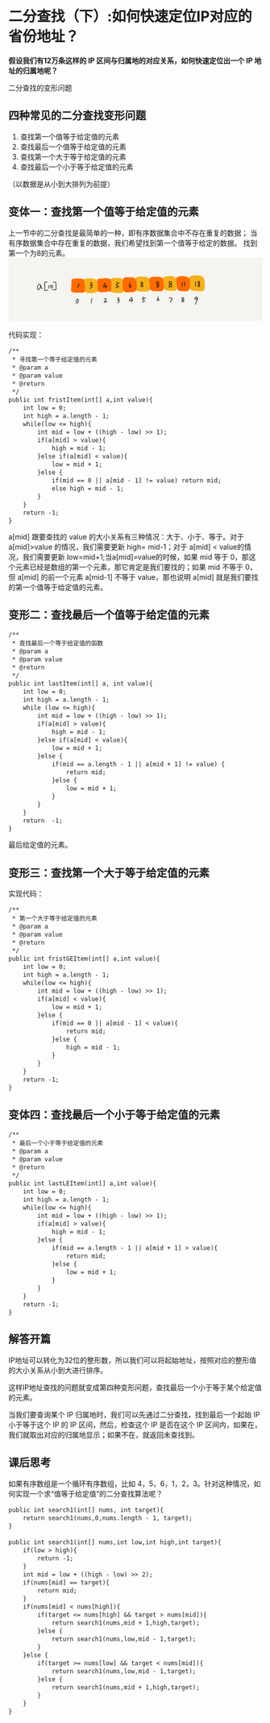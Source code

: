 # 二分查找（下）:如何快速定位IP对应的省份地址？

**假设我们有12万条这样的 IP 区间与归属地的对应关系，如何快速定位出一个 IP 地址的归属地呢？**

二分查找的变形问题

## 四种常见的二分查找变形问题
1. 查找第一个值等于给定值的元素
2. 查找最后一个值等于给定值的元素
3. 查找第一个大于等于给定值的元素
4. 查找最后一个小于等于给定值的元素

（以数据是从小到大排列为前提）

## 变体一：查找第一个值等于给定值的元素
上一节中的二分查找是最简单的一种，即有序数据集合中不存在重复的数据；
当有序数据集合中存在重复的数据，我们希望找到第一个值等于给定的数据。
找到第一个为8的元素。
![第一个](img/第一个.jpg)

代码实现：

    /**
     * 寻找第一个等于给定值的元素
     * @param a
     * @param value
     * @return
     */
    public int fristItem(int[] a,int value){
        int low = 0;
        int high = a.length - 1;
        while(low <= high){
            int mid = low + ((high - low) >> 1);
            if(a[mid] > value){
                high = mid - 1;
            }else if(a[mid] < value){
                low = mid + 1;
            }else {
                if(mid == 0 || a[mid - 1] != value) return mid;
                else high = mid - 1;
            }
        }
        return -1;
    }

a[mid] 跟要查找的 value 的大小关系有三种情况：大于、小于、等于。对于 a[mid]>value 的情况，我们需要更新 high= mid-1；对于 a[mid] < value的情况，我们需要更新 low=mid+1;当a[mid]=value的时候，如果 mid 等于 0，那这个元素已经是数组的第一个元素，那它肯定是我们要找的；如果 mid 不等于 0，但 a[mid] 的前一个元素 a[mid-1] 不等于 value，那也说明 a[mid] 就是我们要找的第一个值等于给定值的元素。

## 变形二：查找最后一个值等于给定值的元素

    /**
     * 查找最后一个等于给定值的函数
     * @param a
     * @param value
     * @return
     */
    public int lastItem(int[] a, int value){
        int low = 0;
        int high = a.length - 1;
        while (low <= high){
            int mid = low + ((high - low) >> 1);
            if(a[mid] > value){
                high = mid - 1;
            }else if(a[mid] < value){
                low = mid + 1;
            }else {
                if(mid == a.length - 1 || a[mid + 1] != value) {
                    return mid;
                }else {
                    low = mid + 1;
                }
            }
        }
        return  -1;
    }
最后给定值的元素。

## 变形三：查找第一个大于等于给定值的元素
实现代码：

    /**
     * 第一个大于等于给定值的元素
     * @param a
     * @param value
     * @return
     */
    public int fristGEItem(int[] a,int value){
        int low = 0;
        int high = a.length - 1;
        while(low <= high){
            int mid = low + ((high - low) >> 1);
            if(a[mid] < value){
                low = mid + 1;
            }else {
                if(mid == 0 || a[mid - 1] < value){
                    return mid;
                }else {
                    high = mid - 1;
                }
            }
        }
        return -1;
    }

## 变体四：查找最后一个小于等于给定值的元素

    /**
     * 最后一个小于等于给定值的元素
     * @param a
     * @param value
     * @return
     */
    public int lastLEItem(int[] a,int value){
        int low = 0;
        int high = a.length - 1;
        while(low <= high){
            int mid = low + ((high - low) >> 1);
            if(a[mid] > value){
                high = mid - 1;
            }else {
                if(mid == a.length - 1 || a[mid + 1] > value){
                    return mid;
                }else {
                    low = mid + 1;
                }
            }
        }
        return -1;
    }

## 解答开篇
IP地址可以转化为32位的整形数，所以我们可以将起始地址，按照对应的整形值的大小关系从小到大进行排序。

这样IP地址查找的问题就变成第四种变形问题，查找最后一个小于等于某个给定值的元素。

当我们要查询某个 IP 归属地时，我们可以先通过二分查找，找到最后一个起始 IP 小于等于这个 IP 的 IP 区间，然后，检查这个 IP 是否在这个 IP 区间内，如果在，我们就取出对应的归属地显示；如果不在，就返回未查找到。

## 课后思考
如果有序数组是一个循环有序数组，比如 4，5，6，1，2，3。针对这种情况，如何实现一个求“值等于给定值”的二分查找算法呢？

    public int search1(int[] nums, int target){
        return search1(nums,0,nums.length - 1, target);
    }

    public int search1(int[] nums,int low,int high,int target){
        if(low > high){
            return -1;
        }
        int mid = low + ((high - low) >> 2);
        if(nums[mid] == target){
            return mid;
        }
        if(nums[mid] < nums[high]){
            if(target <= nums[high] && target > nums[mid]){
                return search1(nums,mid + 1,high,target);
            }else {
                return search1(nums,low,mid - 1,target);
            }
        }else {
            if(target >= nums[low] && target < nums[mid]){
                return search1(nums,low,mid - 1,target);
            }else {
                return search1(nums,mid + 1,high,target);
            }
        }
    }